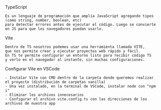 TypeScript

    Es un lenguaje de programación que amplía JavaScript agregando tipos (como string, number, boolean, etc) 
    para detectar errores antes de ejecutar el código. Luego se convierte en JS para que los navegadores puedan usarlo.

Vite 

    Dentro de TS nosotros podemos usar una herramienta llamada VITE, 
    que nos permite crear y ejecutar proyectos web rápido y fácil. 
    En TS te permite configurar un entorno listo para recibir código TS 
    y verlo en el navegador al instante, sin muchas configuraciones.

Configurar Vite en VSCode

    - Instalar Vite con CMD dentro de la carpeta donde queremos realizar el proyecto (distribución de carpetas vanilla)
    - Una vez instalado, en la terminal de VSCode, instalar node con "npm i"
    - Eliminar los archivos innecesarios
    - Configurar el archivo vite.config.ts con las direcciones de los archivos de nuestra app
